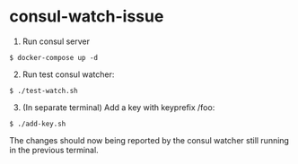 # consul-watch-issue

1. Run consul server
  ````
  $ docker-compose up -d
  ````

2. Run test consul watcher:
  ````
  $ ./test-watch.sh
  ````

3. (In separate terminal) Add a key with keyprefix /foo:
  ````
  $ ./add-key.sh
  ````

The changes should now being reported by the consul watcher still running in the previous terminal.
